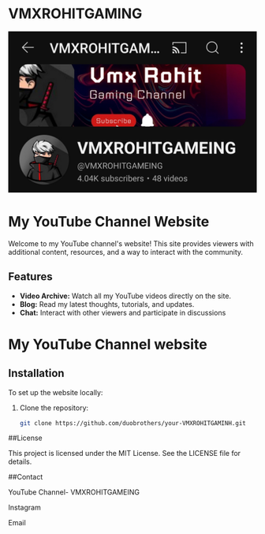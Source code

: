 # VMXROHITGAMING

![My channel interface](./Screenshot_2024-07-14-07-18-34-07_f9ee0578fe1cc94de7482bd41accb329.jpg)

# My YouTube Channel Website

Welcome to my YouTube channel's website! This site provides viewers with additional content, resources, and a way to interact with the community.

## Features

- **Video Archive:** Watch all my YouTube videos directly on the site.
- **Blog:** Read my latest thoughts, tutorials, and updates.
- **Chat:** Interact with other viewers and participate in discussions
# My YouTube Channel website

## Installation

To set up the website locally:

1. Clone the repository:
   ```bash
   git clone https://github.com/duobrothers/your-VMXROHITGAMINH.git
##License
  
  This project is licensed under the MIT License. See the LICENSE file for details.

##Contact

YouTube Channel- VMXROHITGAMEING

Instagram 

Email
